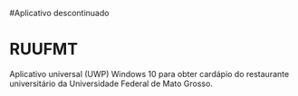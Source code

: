 #Aplicativo descontinuado

# RUUFMT
Aplicativo universal (UWP) Windows 10 para obter cardápio do restaurante universitário da Universidade Federal de Mato Grosso. 

